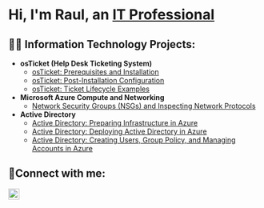 <h1>Hi, I'm Raul, an <a href="https://linkedin.com/in/rpompa94">IT Professional</a></h1>

<h2>👨‍💻 Information Technology Projects:</h2>

- <b>osTicket (Help Desk Ticketing System)</b>
  - [osTicket: Prerequisites and Installation](https://github.com/raulpompa/osticket-prereqs)
  - [osTicket: Post-Installation Configuration](https://github.com/raulpompa/post-install-config)
  - [osTicket: Ticket Lifecycle Examples](https://github.com/raulpompa/ticket-lifecycle)
- <b>Microsoft Azure Compute and Networking</b>
  - [Network Security Groups (NSGs) and Inspecting Network Protocols](https://github.com/raulpompa/azure-network-protocols)
    <!--- - [Configuring On-premises Active Directory within Azure VMs](https://github.com/raulpompa/configure-ad) --->
- <b>Active Directory</b>
  - [Active Directory: Preparing Infrastructure in Azure](https://github.com/raulpompa/preparing-ad)
  - [Active Directory: Deploying Active Directory in Azure](https://github.com/raulpompa/deploying-ad)
  - [Active Directory: Creating Users, Group Policy, and Managing Accounts in Azure](https://github.com/raulpompa/configuring-ad)
<h2>🤳Connect with me:</h2>


[<img align="left" alt="Josh | LinkedIn" width="22px" src="https://cdn.jsdelivr.net/npm/simple-icons@v3/icons/linkedin.svg" />][linkedin]



[linkedin]: https://linkedin.com/in/rpompa94


